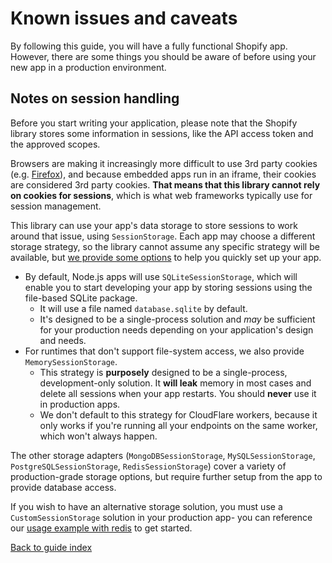 # Known issues and caveats

By following this guide, you will have a fully functional Shopify app. However, there are some things you should be aware of before using your new app in a production environment.

## Notes on session handling

Before you start writing your application, please note that the Shopify library stores some information in sessions, like the API access token and the approved scopes.

Browsers are making it increasingly more difficult to use 3rd party cookies (e.g. [Firefox](https://developer.mozilla.org/en-US/docs/Mozilla/Add-ons/WebExtensions/API/cookies#tracking_protection)), and because embedded apps run in an iframe, their cookies are considered 3rd party cookies. **That means that this library cannot rely on cookies for sessions**, which is what web frameworks typically use for session management.

This library can use your app's data storage to store sessions to work around that issue, using `SessionStorage`.
Each app may choose a different storage strategy, so the library cannot assume any specific strategy will be available, but [we provide some options](../src/session-storage/README.md) to help you quickly set up your app.

- By default, Node.js apps will use `SQLiteSessionStorage`, which will enable you to start developing your app by storing sessions using the file-based SQLite package.
  - It will use a file named `database.sqlite` by default.
  - It's designed to be a single-process solution and _may_ be sufficient for your production needs depending on your application's design and needs.
- For runtimes that don't support file-system access, we also provide `MemorySessionStorage`.
  - This strategy is **purposely** designed to be a single-process, development-only solution. It **will leak** memory in most cases and delete all sessions when your app restarts. You should **never** use it in production apps.
  - We don't default to this strategy for CloudFlare workers, because it only works if you're running all your endpoints on the same worker, which won't always happen.

The other storage adapters (`MongoDBSessionStorage`, `MySQLSessionStorage`, `PostgreSQLSessionStorage`, `RedisSessionStorage`) cover a variety of production-grade storage options, but require further setup from the app to provide database access.

If you wish to have an alternative storage solution, you must use a `CustomSessionStorage` solution in your production app- you can reference our [usage example with redis](usage/customsessions.md) to get started.

[Back to guide index](../README.md)
